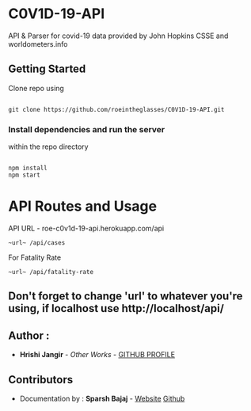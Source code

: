 # C0V1D-19-API
API & Parser for covid-19 data provided by John Hopkins CSSE and worldometers.info
  

## Getting Started

  

Clone repo using

```

git clone https://github.com/roeintheglasses/C0V1D-19-API.git

```
### Install dependencies and run the server

within the repo directory

```

npm install
npm start

```
# API Routes and Usage
API URL - roe-c0v1d-19-api.herokuapp.com/api

```
~url~ /api/cases

```

For Fatality Rate

```
~url~ /api/fatality-rate

```
## Don't forget to change 'url' to whatever you're using, if localhost use http://localhost/api/

## Author :

*  **Hrishi Jangir** - *Other Works* - [GITHUB PROFILE](https://github.com/roeintheglasses)

## Contributors 

* Documentation by : **Sparsh Bajaj** - [Website](https://sparshbajaj.co)  [Github](https://github.com/sparshbajaj)
